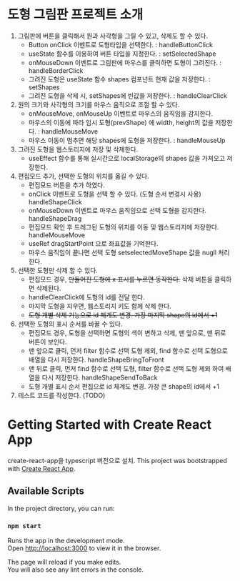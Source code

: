 # 도형 그림판 프로젝트 소개
1. 그림판에 버튼을 클릭해서 원과 사각형을 그릴 수 있고, 삭제도 할 수 있다.
    - Button onClick 이벤트로 도형타입을 선택한다. : handleButtonClick
    - useState 함수를 이용하여 버튼 타입을 지정한다. : setSelectedShape
    - onMouseDown 이벤트로 그림판에 마우스를 클릭하면 도형이 그려진다. : handleBorderClick
    - 그려진 도형은 useState 함수 shapes 컴포넌트 현재 값을 저장한다. : setShapes
    - 그려진 도형을 삭제 시, setShapes에 빈값을 저장한다. : handleClearClick
2. 원의 크기와 사각형의 크기를 마우스 움직으로 조절 할 수 있다.
    - onMouseMove, onMouseUp 이벤트로 마우스의 움직임을 감지한다.
    - 마우스의 이동에 따라 임시 도형(prevShape) 에 width, height의 값을 저장한다. : handleMouseMove
    - 마우스 이동이 멈추면 해당 shapes에 도형을 저장한다. : handleMouseUp
3. 그려진 도형을 웹스토리지에 저장 및 삭제한다.
    - useEffect 함수를 통해 실시간으로 localStorage의 shapes 값을 가져오고 저장한다.
4. 편집모드 추가, 선택한 도형의 위치를 옮길 수 있다.
    - 편집모드 버튼을 추가 하였다.
    - onClick 이벤트로 도형을 선택 할 수 있다. (도형 순서 변경시 사용) handleShapeClick
    - onMouseDown 이벤트로 마우스 움직임으로 선택 도형을 감지한다. handleShapeDrag
    - 편집모드 확인 후 드레그된 도형의 위치를 이동 및 웹스토리지에 저장한다. handleMouseMove
    - useRef dragStartPoint 으로 좌표값을 기억한다.
    - 마우스 움직임이 끝나면 선택 도형 setselectedMoveShape 값을 nugll 처리 한다.
5. 선택한 도형만 삭제 할 수 있다.
    - 편집모드 경우, ~~만들어진 도형에 x 표시를 누르면 동작한다.~~ 삭제 버튼을 클릭하면 삭제된다.
    - handleClearClick에 도형의 id를 전달 한다.
    - 마지막 도형을 지우면, 웹스토리지 키도 함께 삭제 한다.
    - ~~도형 개별 삭제 기능으로 id 체계도 변경. 가장 마지막 shape의 id에서 +1~~
6. 선택한 도형의 표시 순서를 바꿀 수 있다.
    - 편집모드 경우, 도형을 선택하면 도형의 색이 변하고 삭제, 맨 앞으로, 맨 뒤로 버튼이 보인다.
    - 맨 앞으로 클릭, 먼저 filter 함수로 선택 도형 제외, find 함수로 선택 도형으로 배열을 다시 저장한다. handleShapeBringToFront
    - 맨 뒤로 클릭, 먼저 find 함수로 선택 도형, filter 함수로 선택 도형 제외 하여 배열을 다시 저장한다. handleShapeSendToBack
    - 도형 개별 표시 순서 편집으로 id 체계도 변경. 가장 큰 shape의 id에서 +1
7. 테스트 코드를 작성한다. (TODO)

# Getting Started with Create React App
create-react-app을 typescript 버전으로 설치.
This project was bootstrapped with [Create React App](https://github.com/facebook/create-react-app).

## Available Scripts

In the project directory, you can run:

### `npm start`

Runs the app in the development mode.\
Open [http://localhost:3000](http://localhost:3000) to view it in the browser.

The page will reload if you make edits.\
You will also see any lint errors in the console.